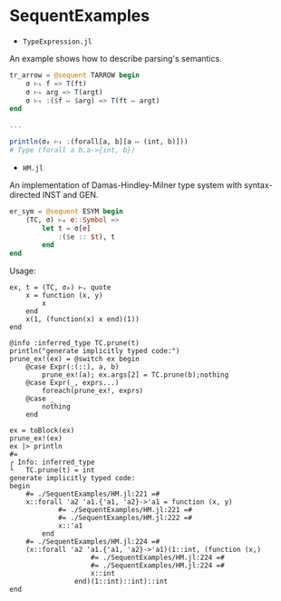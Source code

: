 # SequentExamples

- `TypeExpression.jl`

An example shows how to describe parsing's semantics.

```julia
tr_arrow = @sequent TARROW begin
    σ ⊢ₜ f => T(ft)
    σ ⊢ₜ arg => T(argt)
    σ ⊢ₜ :($f ↦ $arg) => T(ft ↦ argt)
end

...

println(σ₀ ⊢ₜ :(forall[a, b][a ↦ (int, b)]))
# Type (forall a b.a->{int, b})
```

- `HM.jl`

An implementation of Damas-Hindley-Milner type system with syntax-directed INST and GEN.

```julia
er_sym = @sequent ESYM begin
    (TC, σ) ⊢ₑ e::Symbol =>
        let t = σ[e]
            :($e :: $t), t
        end
end
```


Usage:
```
ex, t = (TC, σ₀) ⊢ₛ quote
    x = function (x, y)
        x
    end
    x(1, (function(x) x end)(1))
end

@info :inferred_type TC.prune(t)
println("generate implicitly typed code:")
prune_ex!(ex) = @switch ex begin
    @case Expr(:(::), a, b)
        prune_ex!(a); ex.args[2] = TC.prune(b);nothing
    @case Expr(_, exprs...)
        foreach(prune_ex!, exprs)
    @case _
        nothing
    end

ex = toBlock(ex)
prune_ex!(ex)
ex |> println
#=
┌ Info: inferred_type
└   TC.prune(t) = int
generate implicitly typed code:
begin
    #= ./SequentExamples/HM.jl:221 =#
    x::forall 'a2 'a1.{'a1, 'a2}->'a1 = function (x, y)
            #= ./SequentExamples/HM.jl:221 =#
            #= ./SequentExamples/HM.jl:222 =#
            x::'a1
        end
    #= ./SequentExamples/HM.jl:224 =#
    (x::forall 'a2 'a1.{'a1, 'a2}->'a1)(1::int, (function (x,)
                    #= ./SequentExamples/HM.jl:224 =#
                    #= ./SequentExamples/HM.jl:224 =#
                    x::int
                end)(1::int)::int)::int
end
```